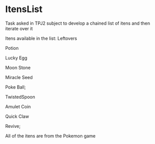 # ItensList
Task asked in TPJ2 subject to develop a chained list of itens and then iterate over it

Itens available in the list:
Leftovers

Potion

Lucky Egg

Moon Stone

Miracle Seed

Poke Ball;

TwistedSpoon

Amulet Coin

Quick Claw

Revive;

All of the itens are from the Pokemon game

